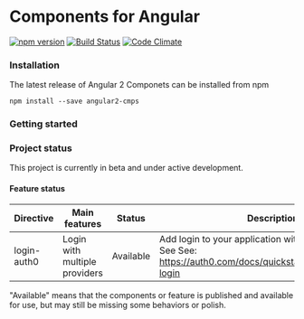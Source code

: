 # Components for Angular

[![npm version](https://badge.fury.io/js/angular2-cmps.svg)](https://badge.fury.io/js/angular2-cmps)
[![Build Status](https://travis-ci.org/keviocastro/angular2-components.svg?branch=master)](https://travis-ci.org/keviocastro/angular2-components)
[![Code Climate](https://codeclimate.com/github/keviocastro/angular2-components.png)](https://codeclimate.com/github/keviocastro/angular2-components)

### Installation

The latest release of Angular 2 Componets can be installed from npm

`npm install --save angular2-cmps`

### Getting started

### Project status

This project is currently in beta and under active development.

#### Feature status

| Directive          |Main features                  | Status      | Description         |
|------------------|---------------------------------|-------------|---------------------|
| login-auth0      | Login with multiple providers   |   Available | Add login to your application with auth0. <br>See See: https://auth0.com/docs/quickstart/spa/angular2/00-login      |



"Available" means that the components or feature is published and available for use, but may still
be missing some behaviors or polish.
